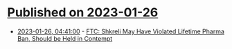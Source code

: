 # [Published on 2023-01-26](index.md)

* [2023-01-26, 04:41:00](https://soylentnews.org/article.pl?sid=23/01/25/0342239&from=rss) - [FTC: Shkreli May Have Violated Lifetime Pharma Ban, Should be Held in Contempt](https://soylentnews.org/article.pl?sid=23/01/25/0342239&from=rss)
